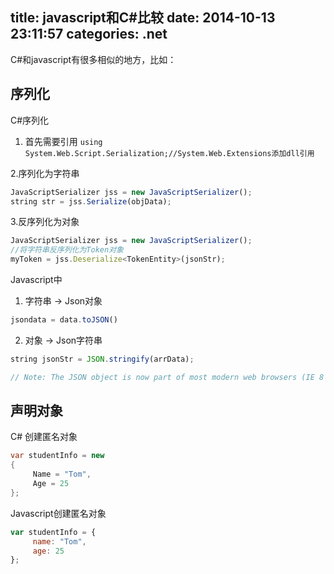 title: javascript和C#比较
date: 2014-10-13 23:11:57
categories: .net
---

C#和javascript有很多相似的地方，比如：

## 序列化
C#序列化
1. 首先需要引用
`using System.Web.Script.Serialization;//System.Web.Extensions添加dll引用`

2.序列化为字符串
```javascript
JavaScriptSerializer jss = new JavaScriptSerializer();
string str = jss.Serialize(objData);
```

3.反序列化为对象
```javascript
JavaScriptSerializer jss = new JavaScriptSerializer();
//将字符串反序列化为Token对象
myToken = jss.Deserialize<TokenEntity>(jsonStr);
```

Javascript中
1. 字符串 -> Json对象

```javascript
jsondata = data.toJSON()
```

2. 对象 -> Json字符串

```javascript
string jsonStr = JSON.stringify(arrData);

// Note: The JSON object is now part of most modern web browsers (IE 8 & above).
```

## 声明对象

C# 创建匿名对象
```csharp
var studentInfo = new 
{
     Name = "Tom",
     Age = 25
};
```

Javascript创建匿名对象

```javascript
var studentInfo = {
     name: "Tom",
     age: 25
};
```
